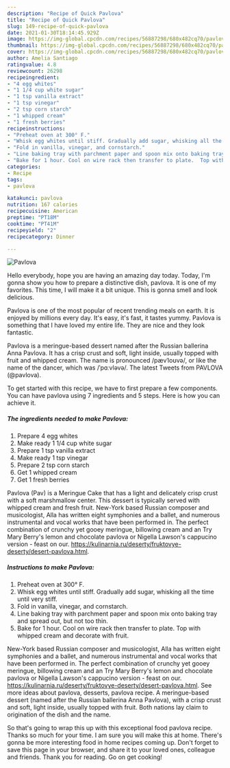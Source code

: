```yaml
---
description: "Recipe of Quick Pavlova"
title: "Recipe of Quick Pavlova"
slug: 149-recipe-of-quick-pavlova
date: 2021-01-30T18:14:45.929Z
image: https://img-global.cpcdn.com/recipes/56887298/680x482cq70/pavlova-recipe-main-photo.jpg
thumbnail: https://img-global.cpcdn.com/recipes/56887298/680x482cq70/pavlova-recipe-main-photo.jpg
cover: https://img-global.cpcdn.com/recipes/56887298/680x482cq70/pavlova-recipe-main-photo.jpg
author: Amelia Santiago
ratingvalue: 4.8
reviewcount: 26298
recipeingredient:
- "4 egg whites"
- "1 1/4 cup white sugar"
- "1 tsp vanilla extract"
- "1 tsp vinegar"
- "2 tsp corn starch"
- "1 whipped cream"
- "1 fresh berries"
recipeinstructions:
- "Preheat oven at 300° F."
- "Whisk egg whites until stiff. Gradually add sugar, whisking all the time until very stiff."
- "Fold in vanilla, vinegar, and cornstarch."
- "Line baking tray with parchment paper and spoon mix onto baking tray and spread out, but not too thin."
- "Bake for 1 hour. Cool on wire rack then transfer to plate.  Top with whipped cream and decorate with fruit."
categories:
- Recipe
tags:
- pavlova

katakunci: pavlova 
nutrition: 167 calories
recipecuisine: American
preptime: "PT18M"
cooktime: "PT41M"
recipeyield: "2"
recipecategory: Dinner

---
```



![Pavlova](https://img-global.cpcdn.com/recipes/56887298/680x482cq70/pavlova-recipe-main-photo.jpg)

Hello everybody, hope you are having an amazing day today. Today, I'm gonna show you how to prepare a distinctive dish, pavlova. It is one of my favorites. This time, I will make it a bit unique. This is gonna smell and look delicious.

Pavlova is one of the most popular of recent trending meals on earth. It is enjoyed by millions every day. It's easy, it's fast, it tastes yummy. Pavlova is something that I have loved my entire life. They are nice and they look fantastic.

Pavlova is a meringue-based dessert named after the Russian ballerina Anna Pavlova. It has a crisp crust and soft, light inside, usually topped with fruit and whipped cream. The name is pronounced /pævˈloʊvə/, or like the name of the dancer, which was /ˈpɑːvləvə/. The latest Tweets from PAVLOVA (@pavlova).


To get started with this recipe, we have to first prepare a few components. You can have pavlova using 7 ingredients and 5 steps. Here is how you can achieve it.

<!--inarticleads1-->

##### The ingredients needed to make Pavlova:

1. Prepare 4 egg whites
1. Make ready 1 1/4 cup white sugar
1. Prepare 1 tsp vanilla extract
1. Make ready 1 tsp vinegar
1. Prepare 2 tsp corn starch
1. Get 1 whipped cream
1. Get 1 fresh berries


Pavlova (Pav) is a Meringue Cake that has a light and delicately crisp crust with a soft marshmallow center. This dessert is typically served with whipped cream and fresh fruit. New-York based Russian composer and musicologist, Alla has written eight symphonies and a ballet, and numerous instrumental and vocal works that have been performed in. The perfect combination of crunchy yet gooey meringue, billowing cream and an Try Mary Berry&#39;s lemon and chocolate pavlova or Nigella Lawson&#39;s cappucino version - feast on our. https://kulinarnia.ru/deserty/fruktovye-deserty/desert-pavlova.html. 

<!--inarticleads2-->

##### Instructions to make Pavlova:

1. Preheat oven at 300° F.
1. Whisk egg whites until stiff. Gradually add sugar, whisking all the time until very stiff.
1. Fold in vanilla, vinegar, and cornstarch.
1. Line baking tray with parchment paper and spoon mix onto baking tray and spread out, but not too thin.
1. Bake for 1 hour. Cool on wire rack then transfer to plate.  Top with whipped cream and decorate with fruit.


New-York based Russian composer and musicologist, Alla has written eight symphonies and a ballet, and numerous instrumental and vocal works that have been performed in. The perfect combination of crunchy yet gooey meringue, billowing cream and an Try Mary Berry&#39;s lemon and chocolate pavlova or Nigella Lawson&#39;s cappucino version - feast on our. https://kulinarnia.ru/deserty/fruktovye-deserty/desert-pavlova.html. See more ideas about pavlova, desserts, pavlova recipe. A meringue-based dessert (named after the Russian ballerina Anna Pavlova), with a crisp crust and soft, light inside, usually topped with fruit. Both nations lay claim to origination of the dish and the name. 

So that's going to wrap this up with this exceptional food pavlova recipe. Thanks so much for your time. I am sure you will make this at home. There's gonna be more interesting food in home recipes coming up. Don't forget to save this page in your browser, and share it to your loved ones, colleague and friends. Thank you for reading. Go on get cooking!
